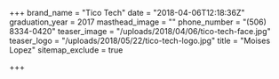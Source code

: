 +++
brand_name = "Tico Tech"
date = "2018-04-06T12:18:36Z"
graduation_year = 2017
masthead_image = ""
phone_number = "(506) 8334-0420"
teaser_image = "/uploads/2018/04/06/tico-tech-face.jpg"
teaser_logo = "/uploads/2018/05/22/tico-tech-logo.jpg"
title = "Moises Lopez"
sitemap_exclude = true

+++
